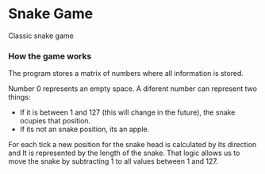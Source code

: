 # Snake Game
Classic snake game

### How the game works
The program stores a matrix of numbers where all information is stored.

Number 0 represents an empty space.
A diferent number can represent two things:
 * If it is between 1 and 127 (this will change in the future), the snake ocupies that position.
 * If its not an snake position, its an apple.

For each tick a new position for the snake head is calculated by its direction and It is represented by the length of the snake.
That logic allows us to move the snake by subtracting 1 to all values between 1 and 127.

